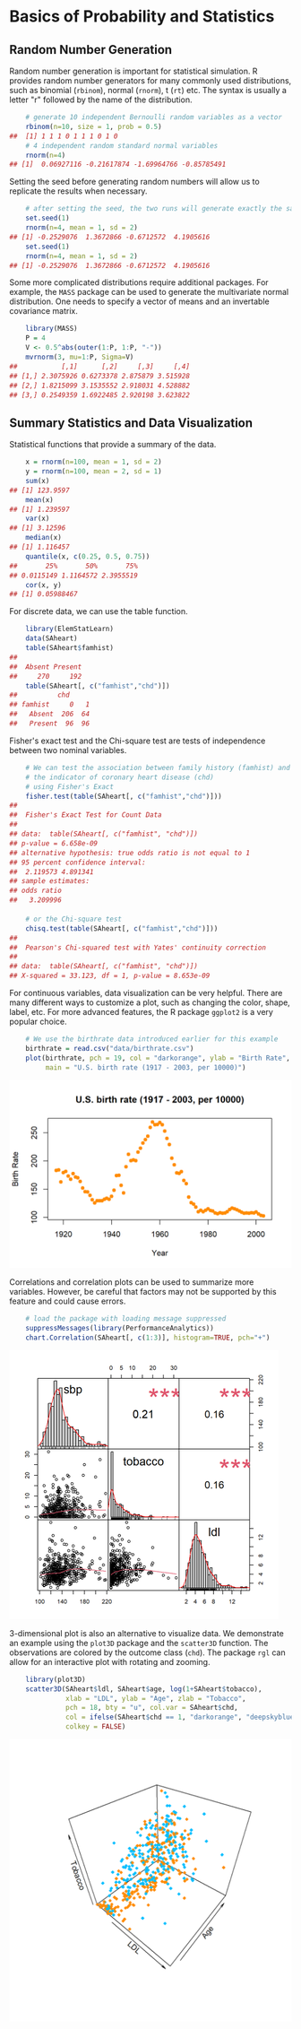 # Basics of Probability and Statistics

## Random Number Generation 

Random number generation is important for statistical simulation. R provides random number generators for many commonly used distributions, such as binomial (`rbinom`), normal (`rnorm`), t (`rt`) etc. The syntax is usually a letter "r" followed by the name of the distribution. 


```r
    # generate 10 independent Bernoulli random variables as a vector
    rbinom(n=10, size = 1, prob = 0.5)
##  [1] 1 1 1 0 1 1 1 0 1 0
    # 4 independent random standard normal variables
    rnorm(n=4)
## [1]  0.06927116 -0.21617874 -1.69964766 -0.85785491
```

Setting the seed before generating random numbers will allow us to replicate the results when necessary. 

```r
    # after setting the seed, the two runs will generate exactly the same "random" numbers
    set.seed(1)
    rnorm(n=4, mean = 1, sd = 2)
## [1] -0.2529076  1.3672866 -0.6712572  4.1905616
    set.seed(1)
    rnorm(n=4, mean = 1, sd = 2)
## [1] -0.2529076  1.3672866 -0.6712572  4.1905616
```

Some more complicated distributions require additional packages. For example, the `MASS` package can be used to generate the multivariate normal distribution. One needs to specify a vector of means and an invertable covariance matrix. 

```r
    library(MASS)
    P = 4
    V <- 0.5^abs(outer(1:P, 1:P, "-"))
    mvrnorm(3, mu=1:P, Sigma=V)
##           [,1]      [,2]     [,3]     [,4]
## [1,] 2.3075926 0.6273378 2.875879 3.515928
## [2,] 1.8215099 3.1535552 2.918031 4.528882
## [3,] 0.2549359 1.6922485 2.920198 3.623822
```

## Summary Statistics and Data Visualization

Statistical functions that provide a summary of the data.


```r
    x = rnorm(n=100, mean = 1, sd = 2)
    y = rnorm(n=100, mean = 2, sd = 1)
    sum(x)
## [1] 123.9597
    mean(x)
## [1] 1.239597
    var(x)
## [1] 3.12596
    median(x)
## [1] 1.116457
    quantile(x, c(0.25, 0.5, 0.75))
##       25%       50%       75% 
## 0.0115149 1.1164572 2.3955519
    cor(x, y)
## [1] 0.05988467
```

For discrete data, we can use the table function.


```r
    library(ElemStatLearn)
    data(SAheart)
    table(SAheart$famhist)
## 
##  Absent Present 
##     270     192
    table(SAheart[, c("famhist","chd")])
##          chd
## famhist     0   1
##   Absent  206  64
##   Present  96  96
```

Fisher's exact test and the Chi-square test are tests of independence between two nominal variables.


```r
    # We can test the association between family history (famhist) and 
    # the indicator of coronary heart disease (chd)
    # using Fisher's Exact
    fisher.test(table(SAheart[, c("famhist","chd")]))
## 
## 	Fisher's Exact Test for Count Data
## 
## data:  table(SAheart[, c("famhist", "chd")])
## p-value = 6.658e-09
## alternative hypothesis: true odds ratio is not equal to 1
## 95 percent confidence interval:
##  2.119573 4.891341
## sample estimates:
## odds ratio 
##   3.209996

    # or the Chi-square test
    chisq.test(table(SAheart[, c("famhist","chd")]))
## 
## 	Pearson's Chi-squared test with Yates' continuity correction
## 
## data:  table(SAheart[, c("famhist", "chd")])
## X-squared = 33.123, df = 1, p-value = 8.653e-09
```

For continuous variables, data visualization can be very helpful. There are many different ways to customize a plot, such as changing the color, shape, label, etc. For more advanced features, the R package `ggplot2` is a very popular choice. 

```r
    # We use the birthrate data introduced earlier for this example
    birthrate = read.csv("data/birthrate.csv")
    plot(birthrate, pch = 19, col = "darkorange", ylab = "Birth Rate",
         main = "U.S. birth rate (1917 - 2003, per 10000)")
```

<img src="1.3-stat-prob-basics_files/figure-html/unnamed-chunk-7-1.png" width="576" />

Correlations and correlation plots can be used to summarize more variables. However, be careful that factors may not be supported by this feature and could cause errors. 

```r
    # load the package with loading message suppressed
    suppressMessages(library(PerformanceAnalytics))
    chart.Correlation(SAheart[, c(1:3)], histogram=TRUE, pch="+")
```

<img src="1.3-stat-prob-basics_files/figure-html/unnamed-chunk-8-1.png" width="480" />

3-dimensional plot is  also an alternative to visualize data. We demonstrate an example using the `plot3D` package and the `scatter3D` function. The observations are colored by the outcome class (`chd`). The package `rgl` can allow for an interactive plot with rotating and zooming. 


```r
    library(plot3D)
    scatter3D(SAheart$ldl, SAheart$age, log(1+SAheart$tobacco), 
              xlab = "LDL", ylab = "Age", zlab = "Tobacco",
              pch = 18, bty = "u", col.var = SAheart$chd, 
              col = ifelse(SAheart$chd == 1, "darkorange", "deepskyblue"),
              colkey = FALSE)
```

<img src="1.3-stat-prob-basics_files/figure-html/unnamed-chunk-9-1.png" width="576" />

